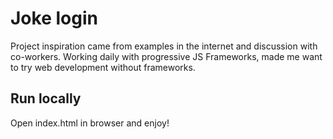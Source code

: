 # Joke login

Project inspiration came from examples in the internet and discussion with co-workers. Working daily with progressive JS Frameworks, made me want to try web development without frameworks.

## Run locally

Open index.html in browser and enjoy!
